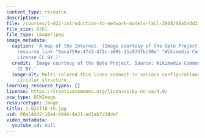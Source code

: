 ```yaml
---
content_type: resource
description: ''
file: /courses/1-022-introduction-to-network-models-fall-2018/00a54dd218a404464e31ed1ab7d38def_1-022f18-th.jpg
file_size: 8761
file_type: image/jpeg
image_metadata:
  caption: 'A map of the Internet. (Image courtesy of the Opte Project. Source: {{%
    resource_link "9aca759e-4743-472c-a091-21c873fbc50a" "Wikimedia Commons" %}}.
    License CC BY.)'
  credit: 'Image courtesy of the Opte Project. Source: Wikimedia Commons. License
    CC BY.'
  image-alt: Multi-colored thin lines connect in various configurations to form a
    circular structure.
learning_resource_types: []
license: https://creativecommons.org/licenses/by-nc-sa/4.0/
ocw_type: OCWImage
resourcetype: Image
title: 1-022f18-th.jpg
uid: 00a54dd2-18a4-0446-4e31-ed1ab7d38def
video_metadata:
  youtube_id: null
---
```


